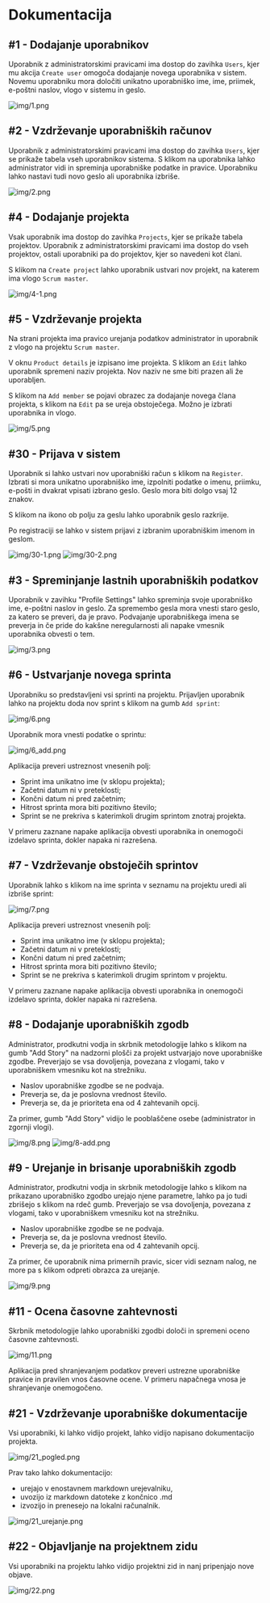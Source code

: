 # Dokumentacija

## #1 - Dodajanje uporabnikov

Uporabnik z administratorskimi pravicami ima dostop do zavihka `Users`, kjer mu akcija `Create user` omogoča dodajanje novega uporabnika v sistem. Novemu uporabniku mora določiti unikatno uporabniško ime, ime, priimek, e-poštni naslov, vlogo v sistemu in geslo.

![img/1.png](img/1.png)

## #2 - Vzdrževanje uporabniških računov

Uporabnik z administratorskimi pravicami ima dostop do zavihka `Users`, kjer se prikaže tabela vseh uporabnikov sistema. S klikom na uporabnika lahko administrator vidi in spreminja uporabniške podatke in pravice. Uporabniku lahko nastavi tudi novo geslo ali uporabnika izbriše.

![img/2.png](img/2.png)

## #4 - Dodajanje projekta

Vsak uporabnik ima dostop do zavihka `Projects`, kjer se prikaže tabela projektov. Uporabnik z administratorskimi pravicami ima dostop do vseh projektov, ostali uporabniki pa do projektov, kjer so navedeni kot člani.

S klikom na `Create project` lahko uporabnik ustvari nov projekt, na katerem ima vlogo `Scrum master`.

![img/4-1.png](img/4-1.png)

## #5 - Vzdrževanje projekta

Na strani projekta ima pravico urejanja podatkov administrator in uporabnik z vlogo na projektu `Scrum master`.

V oknu `Product details` je izpisano ime projekta. S klikom an `Edit` lahko uporabnik spremeni naziv projekta. Nov naziv ne sme biti prazen ali že uporabljen.

S klikom na `Add member` se pojavi obrazec za dodajanje novega člana projekta, s klikom na `Edit` pa se ureja obstoječega. Možno je izbrati uporabnika in vlogo.

![img/5.png](img/5.png)

## #30 - Prijava v sistem

Uporabnik si lahko ustvari nov uporabniški račun s klikom na `Register`. Izbrati si mora unikatno uporabniško ime, izpolniti podatke o imenu, priimku, e-pošti in dvakrat vpisati izbrano geslo. Geslo mora biti dolgo vsaj 12 znakov.

S klikom na ikono ob polju za geslu lahko uporabnik geslo razkrije.

Po registraciji se lahko v sistem prijavi z izbranim uporabniškim imenom in geslom.

![img/30-1.png](img/30-1.png)
![img/30-2.png](img/30-2.png)

## #3 - Spreminjanje lastnih uporabniških podatkov

Uporabnik v zavihku "Profile Settings" lahko spreminja svoje uporabniško ime, e-poštni naslov in geslo. Za spremembo gesla mora vnesti staro geslo, za katero se preveri, da je pravo. Podvajanje uporabniškega imena se preverja in če pride do kakšne neregularnosti ali napake vmesnik uporabnika obvesti o tem.

![img/3.png](img/3.png)

## #6 - Ustvarjanje novega sprinta

Uporabniku so predstavljeni vsi sprinti na projektu.
Prijavljen uporabnik lahko na projektu doda nov sprint s klikom na gumb `Add sprint`:

![img/6.png](img/6.png)

Uporabnik mora vnesti podatke o sprintu:

![img/6_add.png](img/6_add.png)

Aplikacija preveri ustreznost vnesenih polj:

- Sprint ima unikatno ime (v sklopu projekta);
- Začetni datum ni v preteklosti;
- Končni datum ni pred začetnim;
- Hitrost sprinta mora biti pozitivno število;
- Sprint se ne prekriva s katerimkoli drugim sprintom znotraj projekta.

V primeru zaznane napake aplikacija obvesti uporabnika in onemogoči izdelavo sprinta, dokler napaka ni razrešena.

## #7 - Vzdrževanje obstoječih sprintov

Uporabnik lahko s klikom na ime sprinta v seznamu na projektu uredi ali izbriše sprint:

![img/7.png](img/7.png)

Aplikacija preveri ustreznost vnesenih polj:

- Sprint ima unikatno ime (v sklopu projekta);
- Začetni datum ni v preteklosti;
- Končni datum ni pred začetnim;
- Hitrost sprinta mora biti pozitivno število;
- Sprint se ne prekriva s katerimkoli drugim sprintom v projektu.

V primeru zaznane napake aplikacija obvesti uporabnika in onemogoči izdelavo sprinta, dokler napaka ni razrešena.

## #8 - Dodajanje uporabniških zgodb

Administrator, prodkutni vodja in skrbnik metodologije lahko s klikom na gumb "Add Story" na nadzorni plošči za projekt ustvarjajo nove uporabniške zgodbe. Preverjajo se vsa dovoljenja, povezana z vlogami, tako v uporabniškem vmesniku kot na strežniku.

- Naslov uporabniške zgodbe se ne podvaja.
- Preverja se, da je poslovna vrednost število.
- Preverja se, da je prioriteta ena od 4 zahtevanih opcij.

Za primer, gumb "Add Story" vidijo le pooblaščene osebe (administrator in zgornji vlogi).

![img/8.png](img/8.png)
![img/8-add.png](img/8-add.png)

## #9 - Urejanje in brisanje uporabniških zgodb

Administrator, prodkutni vodja in skrbnik metodologije lahko s klikom na prikazano uporabniško zgodbo urejajo njene parametre, lahko pa jo tudi zbrišejo s klikom na rdeč gumb. Preverjajo se vsa dovoljenja, povezana z vlogami, tako v uporabniškem vmesniku kot na strežniku.

- Naslov uporabniške zgodbe se ne podvaja.
- Preverja se, da je poslovna vrednost število.
- Preverja se, da je prioriteta ena od 4 zahtevanih opcij.

Za primer, če uporabnik nima primernih pravic, sicer vidi seznam nalog, ne more pa s klikom odpreti obrazca za urejanje.

![img/9.png](img/9.png)

## #11 - Ocena časovne zahtevnosti

Skrbnik metodologije lahko uporabniški zgodbi določi in spremeni oceno časovne zahtevnosti.

![img/11.png](img/11.png)

Aplikacija pred shranjevanjem podatkov preveri ustrezne uporabniške pravice in pravilen vnos časovne ocene.
V primeru napačnega vnosa je shranjevanje onemogočeno.

## #21 - Vzdrževanje uporabniške dokumentacije

Vsi uporabniki, ki lahko vidijo projekt, lahko vidijo napisano dokumentacijo projekta.

![img/21_pogled.png](img/21_pogled.png)

Prav tako lahko dokumentacijo:

- urejajo v enostavnem markdown urejevalniku,
- uvozijo iz markdown datoteke z končnico .md
- izvozijo in prenesejo na lokalni računalnik.

![img/21_urejanje.png](img/21_urejanje.png)

## #22 - Objavljanje na projektnem zidu

Vsi uporabniki na projektu lahko vidijo projektni zid in nanj pripenjajo nove objave.

![img/22.png](img/22.png)
